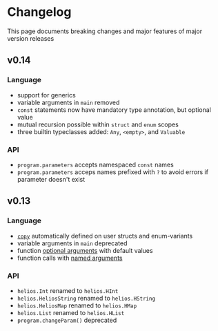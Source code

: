 # Changelog

This page documents breaking changes and major features of major version releases

## v0.14

### Language
* support for generics
* variable arguments in `main` removed
* `const` statements now have mandatory type annotation, but optional value
* mutual recursion possible within `struct` and `enum` scopes
* three builtin typeclasses added: `Any`, `<empty>`, and `Valuable`

### API
* `program.parameters` accepts namespaced `const` names
* `program.parameters` acceps names prefixed with `?` to avoid errors if parameter doesn't exist

## v0.13

### Language
* [`copy`](./lang/automatic-methods.md#copy) automatically defined on user structs and enum-variants
* variable arguments in `main` deprecated
* function [optional arguments](./lang/functions/optional_arguments.md) with default values
* function calls with [named arguments](./lang/functions/named_arguments.md)

### API
* `helios.Int` renamed to `helios.HInt`
* `helios.HeliosString` renamed to `helios.HString`
* `helios.HeliosMap` renamed to `helios.HMap`
* `helios.List` renamed to `helios.HList`
* `program.changeParam()` deprecated